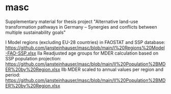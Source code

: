# masc
Supplementary material for thesis project "Alternative land-use transformation pathways in Germany – Synergies and conflicts between multiple sustainability goals"

   I   Model regions (excluding EU-28 countries) in FAOSTAT and SSP database: https://github.com/jansteinhauser/masc/blob/main/I%20Regions%20Model-FAO-SSP.xlsx
   IIa Readjusted age groups for MDER calculation based on SSP population projection: https://github.com/jansteinhauser/masc/blob/main/II%20Population%2BMDER%20by%20Region.xlsx
   IIb MDER scaled to annual values per region and period: https://github.com/jansteinhauser/masc/blob/main/II%20Population%2BMDER%20by%20Region.xlsx
